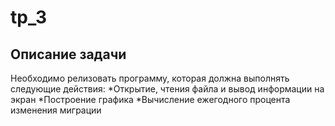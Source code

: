 # tp_3

## Описание задачи
Необходимо релизовать программу, которая должна выполнять следующие действия:
*Открытие, чтения файла и вывод информации на экран
*Построение графика
*Вычисление ежегодного процента изменения миграции
